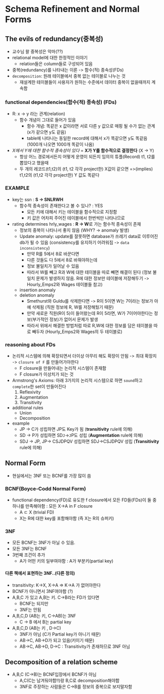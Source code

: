 # Schema Refinement and Normal Forms

## The evils of redundancy(중복성)
* 교수님 왈 중복성은 악마(??)
* relational model에 대한 한정적인 이야기 
    * relation들은 column들로 구성되어 있음 
* 중복(redundancy)를 나타내는 이론 -> 함수(적) 종속성(FDs)
* `decomposition`: 원래 테이블에서 중복 없는 테이블로 나누는 것 
    * 재설계한 테이블들이 사용자가 원하는 수준에서 데이터 중복이 없을때까지 계속함 
### functional dependencies(함수(적) 종속성) (FDs)
* R: x -> y 라는 관계(relation)
    * 함수 개념이 그대로 들어가 있음
        * 함수 개념: 똑같은 x 값이라면 서로 다른 y 값으로 매핑 될 수가 없는 관계 (x가 같으면 y도 같음)
        * table에 나타나는 동일한 record에 대해서 x가 똑같으면 y도 똑같음 (1000개 나오면 1000개 똑같이 나옴)
* *X에서 Y에 대한 함수적 종속성이 있다* = **X가 Y를 함수적으로 결정한다** (X -> Y)
    * 항상 어느 경로에서든지 어떻게 운영이 되든지 임의의 튜플(Record) t1, t2를 뽑았다고 했을때
    * 두 개의 레코드(t1,t2)의 (t1, t2 각각 project한) X값이 같으면 =>(implies) t1,t2의 (t1,t2 각각 project한) Y 값도 똑같다 
### EXAMPLE
* key는 ssn : **S -> SNLRWH** 
    * 함수적 종속성이 존재한다고 볼 수 있나? : YES
        * 모든 키에 대해서 키는 테이블을 함수적으로 지정함 
        * 키 값은 어차피 주어진 테이블에서 한번씩만 나타나므로 
* rating determines hrly_wages : **R -> W**로 가는 함수적 종속성이 존재 
    * 정보의 중복이 나타나서 좋지 않음 (WHY? -> anomaly 발생)
    * Update anomaly: update를 잘못하면 database가 쓰레기 data로 이루어진 db가 될 수 있음 (consistency를 유지하기 어려워짐 -> `data inconsistency`)
        * 만약 R를 5에서 8로 바꾼다면
        * 다른 것들도 다 5에서 8로 바꿔야하는데
        * 정보 불일치가 일어날 수 있음 
        * 따라서 W를 빼고 R과 W에 대한 테이블을 따로 빼면 해결이 된다 (정보 불일치 문제가 발생하지 않음. R에 대한 정보만 테이블에 저장해두기 -> Hourly_Emps2와 Wages 테이블들 참고)
    * insertion anomaly
    * deletion anomaly
        * Smethurst와 Guldu를 삭제한다면 -> R이 5이면 W는 7이라는 정보가 아예 삭제됨 (직원 정보에 R, W를 저장해뒀기 때문) 
        * 만약 새로운 직원(R이 5)이 들어왔는데 R이 5라면, W가 7이어야한다는 정보(부가적인 정보)가 없어서 문제가 발생 
        * 따라서 위에서 해결한 방법처럼 따로 R,W에 대한 정보를 담은 테이블을 따로 빼두자 (Hourly_Emps2와 Wages의 두 테이블로)
### reasoning about FDs
* 논리적 시스템에 의해 확장되면서 더이상 아무리 해도 확장이 안됨 -> 최대 확장치 -> `closure of F` 를 만들어가야한다 
    * F closure을 만들어내는 논리적 시스템이 존재함 
    * F closure가 이상치가 되는 것
* Armstrong's Axioms: 아래 3가지의 논리적 시스템으로 하면 `sound`하고 `complete`한 set이 만들어진다 
    1. Reflexivity
    2. Augmentation
    3. Transitivity 
* additional rules
    * Union
    * Decomposition
* example
    * JP -> C가 성립하면 JP도 Key가 됨 (**transitivity** rule에 의해)
    * SD -> P가 성립하면 SD`J`->`J`P도 성립 (**Augmentation** rule에 의해)
    * SDJ -> JP, JP-> CSJDPQV 성립하면 SDJ->CSJDPQV 성립 (**Transitivity** rule에 의해)
## Normal Form
* 현실에서는 3NF 또는 BCNF를 가장 많이 씀 
### BCNF(Boyce-Codd Normal Form)
* functional dependency(FD)로 유도한 f closure에서 모든 FD들(FDs)이 둘 중 하나를 만족해야함 : 모든 X->A in F closure
    * A ㄷ X (trivial FD)
    * X는 R에 대한 key를 포함해야함 (즉 X는 R의 슈퍼키)
### 3NF
* 모든 BCNF는 3NF가 아닐 수 있음. 
* 모든 3NF는 BCNF
* 3번째 조건이 추가 
    * A가 어떤 키의 일부여야함 : A가 부분키(partial key)
#### 다른 책에서 표현하는 3NF..(다른 정의)
* transitivity: K->X, X->A => K->A 가 없어야한다 
* BCNF가 아니면서 3NF여야함 (?)
* A,B,C 가 있고 A,B는 키. C->B라는 FD가 있다면
    * BCNF는 되지만
    * 3NF는 안됨
* A,B,C,D (AB는 키, C->AB)는 3NF
    * C -> B 에서 B는 partial key 
* A,B,C,D (AB는 키 , D->C)
    * 3NF가 아님 (C가 Partial key가 아니기 때문)
    * AB->C, AB->D가 되고 있음(키이기 때문)
    * AB->C, AB->D, D->C : Transitivity가 존재하므로 3NF 아님 

## Decomposition of a relation scheme
* A,B,C (C->B)는 BCNF입장에서 BCNF가 아님 
    * A,C(C는 남겨둬야함!!)랑 B,C로 decomposition해야함
    * 3NF로 주장하는 사람들은 C->B를 정보의 중복으로 보지말자함 